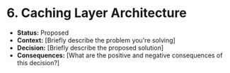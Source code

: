 # 6. Caching Layer Architecture

*   **Status:** Proposed
*   **Context:** [Briefly describe the problem you're solving]
*   **Decision:** [Briefly describe the proposed solution]
*   **Consequences:** [What are the positive and negative consequences of this decision?]
